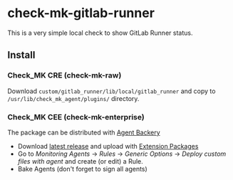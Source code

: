 # check-mk-gitlab-runner

This is a very simple local check to show GitLab Runner status.

## Install

### Check_MK CRE (check-mk-raw)

Download `custom/gitlab_runner/lib/local/gitlab_runner` and copy
to `/usr/lib/check_mk_agent/plugins/` directory.

### Check_MK CEE (check-mk-enterprise)

The package can be distributed with [Agent Backery](https://checkmk.com/cms_wato_monitoringagents.html)

* Download [latest release](https://github.com/zionio/check-mk-gitlab-runner/releases)
and upload with [Extension Packages](https://checkmk.com/cms_mkps.html)
* Go to _Monitoring Agents_ -> _Rules_ -> _Generic Options_ -> _Deploy custom files with agent_
and create (or edit) a Rule.
* Bake Agents (don't forget to sign all agents)

